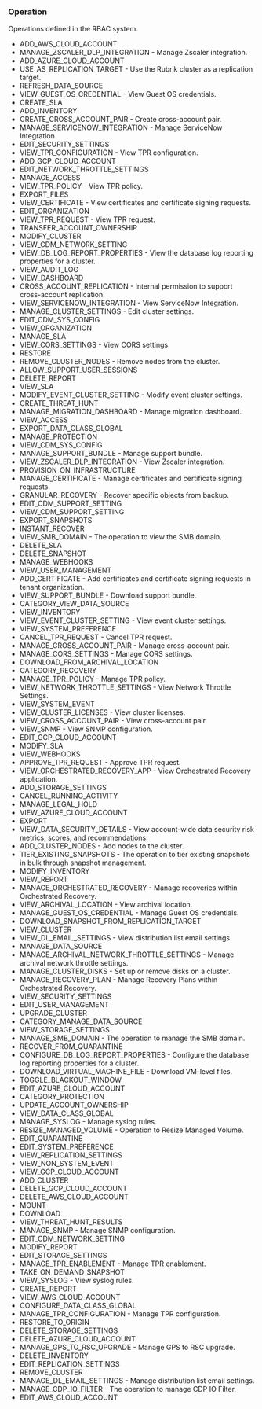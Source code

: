 ### Operation
Operations defined in the RBAC system.

- ADD_AWS_CLOUD_ACCOUNT
- MANAGE_ZSCALER_DLP_INTEGRATION - Manage Zscaler integration.
- ADD_AZURE_CLOUD_ACCOUNT
- USE_AS_REPLICATION_TARGET - Use the Rubrik cluster as a replication target.
- REFRESH_DATA_SOURCE
- VIEW_GUEST_OS_CREDENTIAL - View Guest OS credentials.
- CREATE_SLA
- ADD_INVENTORY
- CREATE_CROSS_ACCOUNT_PAIR - Create cross-account pair.
- MANAGE_SERVICENOW_INTEGRATION - Manage ServiceNow Integration.
- EDIT_SECURITY_SETTINGS
- VIEW_TPR_CONFIGURATION - View TPR configuration.
- ADD_GCP_CLOUD_ACCOUNT
- EDIT_NETWORK_THROTTLE_SETTINGS
- MANAGE_ACCESS
- VIEW_TPR_POLICY - View TPR policy.
- EXPORT_FILES
- VIEW_CERTIFICATE - View certificates and certificate signing requests.
- EDIT_ORGANIZATION
- VIEW_TPR_REQUEST - View TPR request.
- TRANSFER_ACCOUNT_OWNERSHIP
- MODIFY_CLUSTER
- VIEW_CDM_NETWORK_SETTING
- VIEW_DB_LOG_REPORT_PROPERTIES - View the database log reporting properties for a cluster.
- VIEW_AUDIT_LOG
- VIEW_DASHBOARD
- CROSS_ACCOUNT_REPLICATION - Internal permission to support cross-account replication.
- VIEW_SERVICENOW_INTEGRATION - View ServiceNow Integration.
- MANAGE_CLUSTER_SETTINGS - Edit cluster settings.
- EDIT_CDM_SYS_CONFIG
- VIEW_ORGANIZATION
- MANAGE_SLA
- VIEW_CORS_SETTINGS - View CORS settings.
- RESTORE
- REMOVE_CLUSTER_NODES - Remove nodes from the cluster.
- ALLOW_SUPPORT_USER_SESSIONS
- DELETE_REPORT
- VIEW_SLA
- MODIFY_EVENT_CLUSTER_SETTING - Modify event cluster settings.
- CREATE_THREAT_HUNT
- MANAGE_MIGRATION_DASHBOARD - Manage migration dashboard.
- VIEW_ACCESS
- EXPORT_DATA_CLASS_GLOBAL
- MANAGE_PROTECTION
- VIEW_CDM_SYS_CONFIG
- MANAGE_SUPPORT_BUNDLE - Manage support bundle.
- VIEW_ZSCALER_DLP_INTEGRATION - View Zscaler integration.
- PROVISION_ON_INFRASTRUCTURE
- MANAGE_CERTIFICATE - Manage certificates and certificate signing requests.
- GRANULAR_RECOVERY - Recover specific objects from backup.
- EDIT_CDM_SUPPORT_SETTING
- VIEW_CDM_SUPPORT_SETTING
- EXPORT_SNAPSHOTS
- INSTANT_RECOVER
- VIEW_SMB_DOMAIN - The operation to view the SMB domain.
- DELETE_SLA
- DELETE_SNAPSHOT
- MANAGE_WEBHOOKS
- VIEW_USER_MANAGEMENT
- ADD_CERTIFICATE - Add certificates and certificate signing requests in tenant organization.
- VIEW_SUPPORT_BUNDLE - Download support bundle.
- CATEGORY_VIEW_DATA_SOURCE
- VIEW_INVENTORY
- VIEW_EVENT_CLUSTER_SETTING - View event cluster settings.
- VIEW_SYSTEM_PREFERENCE
- CANCEL_TPR_REQUEST - Cancel TPR request.
- MANAGE_CROSS_ACCOUNT_PAIR - Manage cross-account pair.
- MANAGE_CORS_SETTINGS - Manage CORS settings.
- DOWNLOAD_FROM_ARCHIVAL_LOCATION
- CATEGORY_RECOVERY
- MANAGE_TPR_POLICY - Manage TPR policy.
- VIEW_NETWORK_THROTTLE_SETTINGS - View Network Throttle Settings.
- VIEW_SYSTEM_EVENT
- VIEW_CLUSTER_LICENSES - View cluster licenses.
- VIEW_CROSS_ACCOUNT_PAIR - View cross-account pair.
- VIEW_SNMP - View SNMP configuration.
- EDIT_GCP_CLOUD_ACCOUNT
- MODIFY_SLA
- VIEW_WEBHOOKS
- APPROVE_TPR_REQUEST - Approve TPR request.
- VIEW_ORCHESTRATED_RECOVERY_APP - View Orchestrated Recovery application.
- ADD_STORAGE_SETTINGS
- CANCEL_RUNNING_ACTIVITY
- MANAGE_LEGAL_HOLD
- VIEW_AZURE_CLOUD_ACCOUNT
- EXPORT
- VIEW_DATA_SECURITY_DETAILS - View account-wide data security risk metrics, scores, and recommendations.
- ADD_CLUSTER_NODES - Add nodes to the cluster.
- TIER_EXISTING_SNAPSHOTS - The operation to tier existing snapshots in bulk through snapshot management.
- MODIFY_INVENTORY
- VIEW_REPORT
- MANAGE_ORCHESTRATED_RECOVERY - Manage recoveries within Orchestrated Recovery.
- VIEW_ARCHIVAL_LOCATION - View archival location.
- MANAGE_GUEST_OS_CREDENTIAL - Manage Guest OS credentials.
- DOWNLOAD_SNAPSHOT_FROM_REPLICATION_TARGET
- VIEW_CLUSTER
- VIEW_DL_EMAIL_SETTINGS - View distribution list email settings.
- MANAGE_DATA_SOURCE
- MANAGE_ARCHIVAL_NETWORK_THROTTLE_SETTINGS - Manage archival network throttle settings.
- MANAGE_CLUSTER_DISKS - Set up or remove disks on a cluster.
- MANAGE_RECOVERY_PLAN - Manage Recovery Plans within Orchestrated Recovery.
- VIEW_SECURITY_SETTINGS
- EDIT_USER_MANAGEMENT
- UPGRADE_CLUSTER
- CATEGORY_MANAGE_DATA_SOURCE
- VIEW_STORAGE_SETTINGS
- MANAGE_SMB_DOMAIN - The operation to manage the SMB domain.
- RECOVER_FROM_QUARANTINE
- CONFIGURE_DB_LOG_REPORT_PROPERTIES - Configure the database log reporting properties for a cluster.
- DOWNLOAD_VIRTUAL_MACHINE_FILE - Download VM-level files.
- TOGGLE_BLACKOUT_WINDOW
- EDIT_AZURE_CLOUD_ACCOUNT
- CATEGORY_PROTECTION
- UPDATE_ACCOUNT_OWNERSHIP
- VIEW_DATA_CLASS_GLOBAL
- MANAGE_SYSLOG - Manage syslog rules.
- RESIZE_MANAGED_VOLUME - Operation to Resize Managed Volume.
- EDIT_QUARANTINE
- EDIT_SYSTEM_PREFERENCE
- VIEW_REPLICATION_SETTINGS
- VIEW_NON_SYSTEM_EVENT
- VIEW_GCP_CLOUD_ACCOUNT
- ADD_CLUSTER
- DELETE_GCP_CLOUD_ACCOUNT
- DELETE_AWS_CLOUD_ACCOUNT
- MOUNT
- DOWNLOAD
- VIEW_THREAT_HUNT_RESULTS
- MANAGE_SNMP - Manage SNMP configuration.
- EDIT_CDM_NETWORK_SETTING
- MODIFY_REPORT
- EDIT_STORAGE_SETTINGS
- MANAGE_TPR_ENABLEMENT - Manage TPR enablement.
- TAKE_ON_DEMAND_SNAPSHOT
- VIEW_SYSLOG - View syslog rules.
- CREATE_REPORT
- VIEW_AWS_CLOUD_ACCOUNT
- CONFIGURE_DATA_CLASS_GLOBAL
- MANAGE_TPR_CONFIGURATION - Manage TPR configuration.
- RESTORE_TO_ORIGIN
- DELETE_STORAGE_SETTINGS
- DELETE_AZURE_CLOUD_ACCOUNT
- MANAGE_GPS_TO_RSC_UPGRADE - Manage GPS to RSC upgrade.
- DELETE_INVENTORY
- EDIT_REPLICATION_SETTINGS
- REMOVE_CLUSTER
- MANAGE_DL_EMAIL_SETTINGS - Manage distribution list email settings.
- MANAGE_CDP_IO_FILTER - The operation to manage CDP IO Filter.
- EDIT_AWS_CLOUD_ACCOUNT
